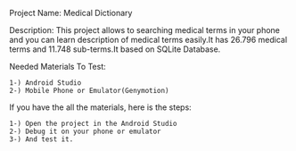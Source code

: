 Project Name: Medical Dictionary

Description: This project allows to searching medical terms in your phone and you can learn
description of medical terms easily.It has 26.796 medical terms and 11.748 sub-terms.It based on
SQLite Database.


Needed Materials To Test:
	
	1-) Android Studio
	2-) Mobile Phone or Emulator(Genymotion)
	
If you have the all the materials, here is the steps:

	1-) Open the project in the Android Studio
	2-) Debug it on your phone or emulator 
	3-) And test it.
